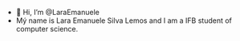 - 👋 Hi, I’m @LaraEmanuele
- Mý name is Lara Emanuele Silva Lemos and I am a IFB student of computer science.

<!---
LaraEmanuele/LaraEmanuele is a ✨ special ✨ repository because its `README.md` (this file) appears on your GitHub profile.
You can click the Preview link to take a look at your changes.
--->
